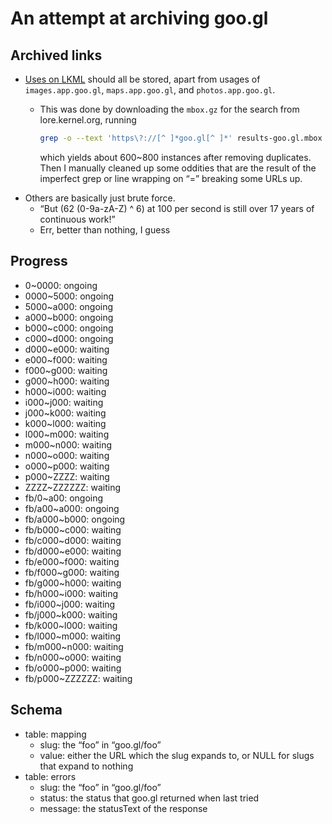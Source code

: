 # An attempt at archiving goo.gl

## Archived links

- [Uses on LKML](https://lore.kernel.org/all/?q=goo.gl%2F) should all be stored, apart from usages of `images.app.goo.gl`, `maps.app.goo.gl`, and `photos.app.goo.gl`.
  - This was done by downloading the `mbox.gz` for the search from lore.kernel.org, running
  
    ```sh
    grep -o --text 'https\?://[^ ]*goo.gl[^ ]*' results-goo.gl.mbox > instances
    ```
    
    which yields about 600~800 instances after removing duplicates. Then I manually cleaned up some oddities that are the result of the imperfect grep or line wrapping on “=” breaking some URLs up.
- Others are basically just brute force.
  - “But (62 (0-9a-zA-Z) ^ 6) at 100 per second is still over 17 years of continuous work!”
  - Err, better than nothing, I guess

## Progress

- 0~0000: ongoing
- 0000~5000: ongoing
- 5000~a000: ongoing
- a000~b000: ongoing
- b000~c000: ongoing
- c000~d000: ongoing
- d000~e000: waiting
- e000~f000: waiting
- f000~g000: waiting
- g000~h000: waiting
- h000~i000: waiting
- i000~j000: waiting
- j000~k000: waiting
- k000~l000: waiting
- l000~m000: waiting
- m000~n000: waiting
- n000~o000: waiting
- o000~p000: waiting
- p000~ZZZZ: waiting
- ZZZZ~ZZZZZZ: waiting
- fb/0~a00: ongoing
- fb/a00~a000: ongoing
- fb/a000~b000: ongoing
- fb/b000~c000: waiting
- fb/c000~d000: waiting
- fb/d000~e000: waiting
- fb/e000~f000: waiting
- fb/f000~g000: waiting
- fb/g000~h000: waiting
- fb/h000~i000: waiting
- fb/i000~j000: waiting
- fb/j000~k000: waiting
- fb/k000~l000: waiting
- fb/l000~m000: waiting
- fb/m000~n000: waiting
- fb/n000~o000: waiting
- fb/o000~p000: waiting
- fb/p000~ZZZZZZ: waiting

## Schema

- table: mapping
  - slug: the “foo” in “goo.gl/foo”
  - value: either the URL which the slug expands to, or NULL for slugs that expand to nothing
- table: errors
  - slug: the “foo” in “goo.gl/foo”
  - status: the status that goo.gl returned when last tried
  - message: the statusText of the response
